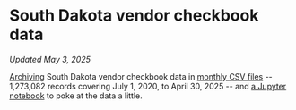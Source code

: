 # South Dakota vendor checkbook data
_Updated May 3, 2025_

[Archiving](get_latest_data.py) South Dakota vendor checkbook data in [monthly CSV files](data) -- 1,273,082 records covering July 1, 2020, to April 30, 2025 -- and [a Jupyter notebook](Analyze%20checkbook%20data.ipynb) to poke at the data a little.
